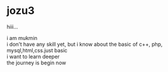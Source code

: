 # jozu3

hiii...

i am mukmin <br/>
i don't have any skill yet, but i know about the basic of c++, php, mysql,html,css.just basic<br/>
i want to learn deeper<br/>
the journey is begin now
